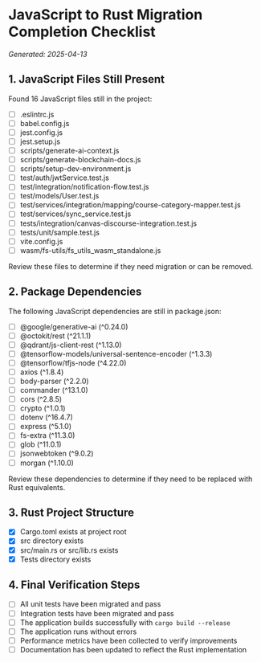 # JavaScript to Rust Migration Completion Checklist
_Generated: 2025-04-13_

## 1. JavaScript Files Still Present

Found 16 JavaScript files still in the project:

- [ ] .eslintrc.js
- [ ] babel.config.js
- [ ] jest.config.js
- [ ] jest.setup.js
- [ ] scripts/generate-ai-context.js
- [ ] scripts/generate-blockchain-docs.js
- [ ] scripts/setup-dev-environment.js
- [ ] test/auth/jwtService.test.js
- [ ] test/integration/notification-flow.test.js
- [ ] test/models/User.test.js
- [ ] test/services/integration/mapping/course-category-mapper.test.js
- [ ] test/services/sync_service.test.js
- [ ] tests/integration/canvas-discourse-integration.test.js
- [ ] tests/unit/sample.test.js
- [ ] vite.config.js
- [ ] wasm/fs-utils/fs_utils_wasm_standalone.js

Review these files to determine if they need migration or can be removed.

## 2. Package Dependencies

The following JavaScript dependencies are still in package.json:

- [ ] @google/generative-ai (^0.24.0)
- [ ] @octokit/rest (^21.1.1)
- [ ] @qdrant/js-client-rest (^1.13.0)
- [ ] @tensorflow-models/universal-sentence-encoder (^1.3.3)
- [ ] @tensorflow/tfjs-node (^4.22.0)
- [ ] axios (^1.8.4)
- [ ] body-parser (^2.2.0)
- [ ] commander (^13.1.0)
- [ ] cors (^2.8.5)
- [ ] crypto (^1.0.1)
- [ ] dotenv (^16.4.7)
- [ ] express (^5.1.0)
- [ ] fs-extra (^11.3.0)
- [ ] glob (^11.0.1)
- [ ] jsonwebtoken (^9.0.2)
- [ ] morgan (^1.10.0)

Review these dependencies to determine if they need to be replaced with Rust equivalents.

## 3. Rust Project Structure

- [x] Cargo.toml exists at project root
- [x] src directory exists
- [x] src/main.rs or src/lib.rs exists
- [x] Tests directory exists

## 4. Final Verification Steps

- [ ] All unit tests have been migrated and pass
- [ ] Integration tests have been migrated and pass
- [ ] The application builds successfully with `cargo build --release`
- [ ] The application runs without errors
- [ ] Performance metrics have been collected to verify improvements
- [ ] Documentation has been updated to reflect the Rust implementation
